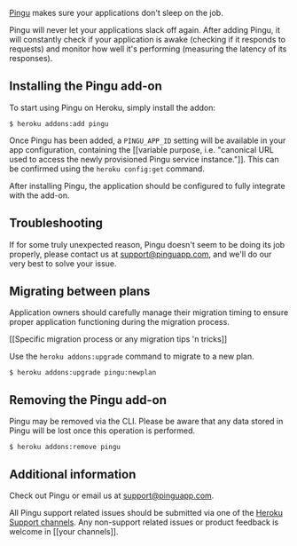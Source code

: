 [Pingu](http://addons.heroku.com/pingu) makes sure your applications don't sleep on the job.

Pingu will never let your applications slack off again. After adding Pingu, it will constantly
check if your application is awake (checking if it responds to requests) and monitor how
well it's performing (measuring the latency of its responses).

## Installing the Pingu add-on

To start using Pingu on Heroku, simply install the addon:

    $ heroku addons:add pingu

Once Pingu has been added, a `PINGU_APP_ID` setting will be available in your app configuration, containing the
[[variable purpose, i.e. "canonical URL used to access the newly provisioned Pingu service instance."]].
This can be confirmed using the `heroku config:get` command.

After installing Pingu, the application should be configured to fully integrate with the add-on.


## Troubleshooting

If for some truly unexpected reason, Pingu doesn't seem to be doing its job properly, please contact 
us at support@pinguapp.com, and we'll do our very best to solve your issue.

## Migrating between plans

<div class="note" markdown="1">Application owners should carefully manage their migration timing to ensure proper application functioning during the migration process.</div>

[[Specific migration process or any migration tips 'n tricks]]

Use the `heroku addons:upgrade` command to migrate to a new plan.

    $ heroku addons:upgrade pingu:newplan

## Removing the Pingu add-on

Pingu may be removed via the CLI. Please be aware that any data stored in Pingu will be lost once this operation is performed.

    $ heroku addons:remove pingu

## Additional information

Check out Pingu or email us at support@pinguapp.com.

All Pingu support related issues should be submitted via one of the [Heroku Support channels](support-channels).
Any non-support related issues or product feedback is welcome in [[your channels]].
